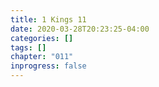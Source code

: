 ```yaml
---
title: 1 Kings 11
date: 2020-03-28T20:23:25-04:00
categories: []
tags: []
chapter: "011"
inprogress: false
---
```


